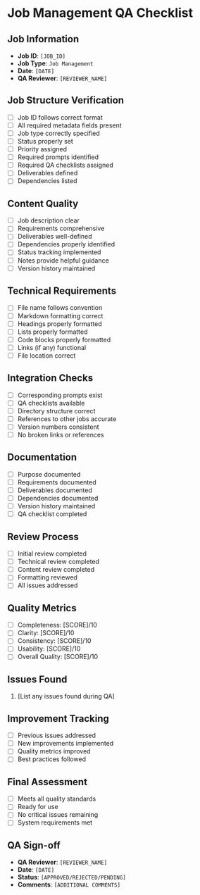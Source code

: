 # Job Management QA Checklist

## Job Information
- **Job ID**: `[JOB_ID]`
- **Job Type**: `Job Management`
- **Date**: `[DATE]`
- **QA Reviewer**: `[REVIEWER_NAME]`

## Job Structure Verification
- [ ] Job ID follows correct format
- [ ] All required metadata fields present
- [ ] Job type correctly specified
- [ ] Status properly set
- [ ] Priority assigned
- [ ] Required prompts identified
- [ ] Required QA checklists assigned
- [ ] Deliverables defined
- [ ] Dependencies listed

## Content Quality
- [ ] Job description clear
- [ ] Requirements comprehensive
- [ ] Deliverables well-defined
- [ ] Dependencies properly identified
- [ ] Status tracking implemented
- [ ] Notes provide helpful guidance
- [ ] Version history maintained

## Technical Requirements
- [ ] File name follows convention
- [ ] Markdown formatting correct
- [ ] Headings properly formatted
- [ ] Lists properly formatted
- [ ] Code blocks properly formatted
- [ ] Links (if any) functional
- [ ] File location correct

## Integration Checks
- [ ] Corresponding prompts exist
- [ ] QA checklists available
- [ ] Directory structure correct
- [ ] References to other jobs accurate
- [ ] Version numbers consistent
- [ ] No broken links or references

## Documentation
- [ ] Purpose documented
- [ ] Requirements documented
- [ ] Deliverables documented
- [ ] Dependencies documented
- [ ] Version history maintained
- [ ] QA checklist completed

## Review Process
- [ ] Initial review completed
- [ ] Technical review completed
- [ ] Content review completed
- [ ] Formatting reviewed
- [ ] All issues addressed

## Quality Metrics
- [ ] Completeness: [SCORE]/10
- [ ] Clarity: [SCORE]/10
- [ ] Consistency: [SCORE]/10
- [ ] Usability: [SCORE]/10
- [ ] Overall Quality: [SCORE]/10

## Issues Found
1. [List any issues found during QA]

## Improvement Tracking
- [ ] Previous issues addressed
- [ ] New improvements implemented
- [ ] Quality metrics improved
- [ ] Best practices followed

## Final Assessment
- [ ] Meets all quality standards
- [ ] Ready for use
- [ ] No critical issues remaining
- [ ] System requirements met

## QA Sign-off
- **QA Reviewer**: `[REVIEWER_NAME]`
- **Date**: `[DATE]`
- **Status**: `[APPROVED/REJECTED/PENDING]`
- **Comments**: `[ADDITIONAL COMMENTS]` 